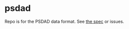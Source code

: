 # psdad

Repo is for the PSDAD data format.  See [the
spec](https://sandhawke.github.com/psdad/spec.html) or issues.
